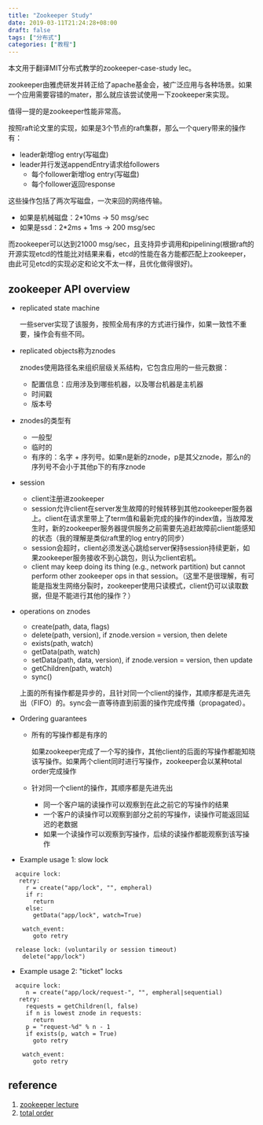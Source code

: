 ```yaml
---
title: "Zookeeper Study"
date: 2019-03-11T21:24:28+08:00
draft: false
tags: ["分布式"]
categories: ["教程"]
---
```


本文用于翻译MIT分布式教学的zookeeper-case-study lec。

zookeeper由雅虎研发并转正给了apache基金会，被广泛应用与各种场景。如果一个应用需要容错的mater，那么就应该尝试使用一下zookeeper来实现。

值得一提的是zookeeper性能非常高。

按照raft论文里的实现，如果是3个节点的raft集群，那么一个query带来的操作有：

+ leader新增log entry(写磁盘)
+ leader并行发送appendEntry请求给followers
    * 每个follower新增log entry(写磁盘)
    * 每个follower返回response

这些操作包括了两次写磁盘，一次来回的网络传输。

* 如果是机械磁盘：2*10ms -> 50 msg/sec
* 如果是ssd：2*2ms + 1ms -> 200 msg/sec

而zookeeper可以达到21000 msg/sec，且支持异步调用和pipelining(根据raft的开源实现etcd的性能比对结果来看，etcd的性能在各方能都匹配上zookeeper，由此可见etcd的实现必定和论文不太一样，且优化做得很好)。

## zookeeper API overview

* replicated state machine

    一些server实现了该服务，按照全局有序的方式进行操作，如果一致性不重要，操作会有些不同。

* replicated objects称为znodes

    znodes使用路径名来组织层级关系结构，它包含应用的一些元数据：

    + 配置信息：应用涉及到哪些机器，以及哪台机器是主机器
    + 时间戳
    + 版本号

* znodes的类型有

    + 一般型
    + 临时的
    + 有序的：名字 + 序列号。如果n是新的znode，p是其父znode，那么n的序列号不会小于其他p下的有序znode

* session

    + client注册进zookeeper
    + session允许client在server发生故障的时候转移到其他zookeeper服务器上。client在请求里带上了term值和最新完成的操作的index值，当故障发生时，新的zookeeper服务器提供服务之前需要先追赶故障前client能感知的状态（我的理解是类似raft里的log entry的同步）
    + session会超时，client必须发送心跳给server保持session持续更新，如果zookeeper服务接收不到心跳包，则认为client宕机。
    + client may keep doing its thing (e.g., network partition) but cannot perform other zookeeper ops in that session。（这里不是很理解，有可能是指发生网络分裂时，zookeeper使用只读模式，client仍可以读取数据，但是不能进行其他的操作？）

* operations on znodes

    + create(path, data, flags)
    + delete(path, version), if znode.version = version, then delete
    + exists(path, watch)
    + getData(path, watch)
    + setData(path, data, version), if znode.version = version, then update
    + getChildren(path, watch)
    + sync()

    上面的所有操作都是异步的，且针对同一个client的操作，其顺序都是先进先出（FIFO）的。sync会一直等待直到前面的操作完成传播（propagated）。

* Ordering guarantees

    + 所有的写操作都是有序的

        如果zookeeper完成了一个写的操作，其他client的后面的写操作都能知晓该写操作。如果两个client同时进行写操作，zookeeper会以某种total order完成操作

    + 针对同一个client的操作，其顺序都是先进先出

        * 同一个客户端的读操作可以观察到在此之前它的写操作的结果
        * 一个客户的读操作可以观察到部分之前的写操作，读操作可能返回延迟的老数据
        * 如果一个读操作可以观察到写操作，后续的读操作都能观察到该写操作

* Example usage 1: slow lock

```
  acquire lock:
   retry:
     r = create("app/lock", "", empheral)
     if r:
       return
     else:
       getData("app/lock", watch=True)

    watch_event:
       goto retry
      
  release lock: (voluntarily or session timeout)
    delete("app/lock")
```

* Example usage 2: "ticket" locks

```
  acquire lock:
     n = create("app/lock/request-", "", empheral|sequential)
   retry:
     requests = getChildren(l, false)
     if n is lowest znode in requests:
       return
     p = "request-%d" % n - 1
     if exists(p, watch = True)
       goto retry

    watch_event:
       goto retry
```
## reference

1. [zookeeper lecture](http://nil.csail.mit.edu/6.824/2017/notes/l-zookeeper.txt)
2. [total order](https://en.wikipedia.org/wiki/Total_order)
